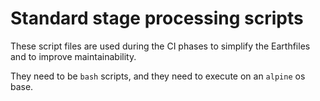 # Standard stage processing scripts

These script files are used during the CI phases to simplify the Earthfiles and
to improve maintainability.

They need to be `bash` scripts, and they need to execute on an `alpine` os base.
